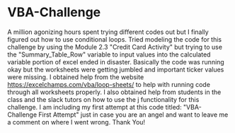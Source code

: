 # VBA-Challenge
A million agonizing hours spent trying different codes out but I finally figured out how to use conditional loops.
Tried modeling the code for this challenge by using the Module 2.3 "Credit Card Activity" but trying to use the "Summary_Table_Row" variable to input values into the calculated variable portion of excel ended in disaster. Basically the code was running okay but the worksheets were getting jumbled and important ticker values were missing. I obtained help from the website https://excelchamps.com/vba/loop-sheets/ to help with running code through all worksheets properly. I also obtained help from students in the class and the slack tutors on how to use the j functionality for this challenge.
I am including my first attempt at this code titled: "VBA-Challenge First Attempt" just in case you are an angel and want to leave me a comment on where I went wrong. 
Thank You!
